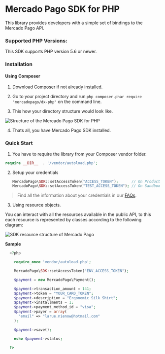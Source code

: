 # Mercado Pago SDK for PHP

This library provides developers with a simple set of bindings to the Mercado Pago API.

### Supported PHP Versions:

This SDK supports PHP version 5.6 or newer.

### Installation

#### Using Composer

1) Download [Composer](https://getcomposer.org/download/) if not already installed.

2) Go to your project directory and run `php composer.phar require "mercadopago/dx-php"` on the command line.

3) This how your directory structure would look like.

![Structure of the Mercado Pago SDK for PHP](https://user-images.githubusercontent.com/864790/34394635-44f7745a-eb39-11e7-981d-77cf759cf05f.png)

4) Thats all, you have Mercado Pago SDK installed.

### Quick Start

1) You have to require the library from your Composer vendor folder.

  ```php
  require __DIR__  . '/vendor/autoload.php';
  ```

2) Setup your credentials

    ```php
    MercadoPago\SDK::setAccessToken("ACCESS_TOKEN");      // On Production
    MercadoPago\SDK::setAccessToken("TEST_ACCESS_TOKEN"); // On Sandbox
    ```

> Find all the information about your credentials in our [FAQs](https://www.mercadopago.com.ar/developers/en/guides/faqs/credentials/). 

3) Using resource objects.

  You can interact with all the resources available in the public API, to this each resource is represented by classes according to the following diagram:

  ![SDK resource structure of Mercado Pago](https://user-images.githubusercontent.com/864790/34393059-9acad058-eb2e-11e7-9987-494eaf19d109.png)

  **Sample**

```php
  <?php

    require_once 'vendor/autoload.php';

    MercadoPago\SDK::setAccessToken("ENV_ACCESS_TOKEN");

    $payment = new MercadoPago\Payment();

    $payment->transaction_amount = 141;
    $payment->token = "YOUR_CARD_TOKEN";
    $payment->description = "Ergonomic Silk Shirt";
    $payment->installments = 1;
    $payment->payment_method_id = "visa";
    $payment->payer = array(
      "email" => "larue.nienow@hotmail.com"
    );

    $payment->save();

    echo $payment->status;

  ?>
```
